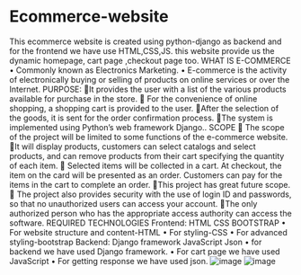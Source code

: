 # Ecommerce-website
This ecommerce website is created using python-django as backend and for the frontend we have use HTML,CSS,JS. this website provide us the  dynamic homepage, cart page ,checkout page too.
WHAT IS E-COMMERCE
• Commonly known as Electronics Marketing.
• E-commerce is the activity of electronically buying or selling of products on online
     services or over the Internet.
PURPOSE:
It provides the user with a list of the various products available for purchase in the store.
 For the convenience of online shopping, a shopping cart is provided to the user.
After the selection of the goods, it is sent for the order confirmation process.
The system is implemented using Python’s web framework Django..
SCOPE
 The scope of the project will be limited to some functions of the e-commerce website.
It will display products, customers can select catalogs and select products, and can remove
products from their cart specifying the quantity of each item.
 Selected items will be collected in a cart. At checkout, the item on the card will be
presented as an order. Customers can pay for the items in the cart to complete an order.
This project has great future scope.
 The project also provides security with the use of login ID and passwords, so that no
unauthorized users can access your account.
The only authorized person who has the appropriate access authority can access the
software.
REQUIRED TECHNOLOGIES
Frontend:
HTML
CSS
BOOTSTRAP
• For website structure and content-HTML
• For styling-CSS
• For advanced styling-bootstrap
Backend:
Django framework
JavaScript
Json
• for backend we have used Django framework.
• For cart page we have used JavaScript
• For getting response we have used json.
![image](https://user-images.githubusercontent.com/105526680/182801374-54fa91e7-63aa-4052-bdf5-43684164f86d.png)
![image](https://user-images.githubusercontent.com/105526680/182801753-db164472-9cf1-41fd-96f2-7b4f199df2fe.png)
